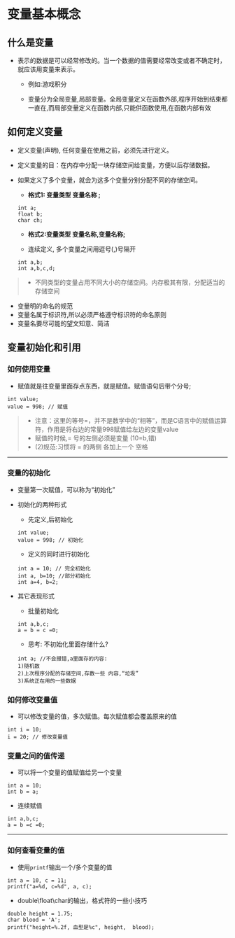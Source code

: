 # 变量基本概念

## 什么是变量

- 表示的数据是可以经常修改的。当一个数据的值需要经常改变或者不确定时，就应该用变量来表示。
    + 例如:游戏积分
    
    + 变量分为全局变量,局部变量。全局变量定义在函数外部,程序开始到结束都一直在,而局部变量定义在函数内部,只能供函数使用,在函数内部有效

## 如何定义变量

- 定义变量(声明), 任何变量在使用之前，必须先进行定义。

- 定义变量的目：在内存中分配一块存储空间给变量，方便以后存储数据。

- 如果定义了多个变量，就会为这多个变量分别分配不同的存储空间。

    + **格式1: 变量类型 变量名称 ;**
   ```
   int a;
   float b;
   char ch;
  ```
  
    + **格式2:变量类型 变量名称,变量名称;**
    
    + 连续定义, 多个变量之间用逗号(,)号隔开
  ```
  int a,b;
  int a,b,c,d;
  ```

>+ 不同类型的变量占用不同大小的存储空间。内存极其有限，分配适当的存储空间


- 变量明的命名的规范
- 变量名属于标识符,所以必须严格遵守标识符的命名原则
- 变量名要尽可能的望文知意、简洁


## 变量初始化和引用


### 如何使用变量

- 赋值就是往变量里面存点东西，就是赋值。赋值语句后带个分号;

```
int value;
value = 998; // 赋值
```

>+ 注意：这里的等号=，并不是数学中的“相等”，而是C语言中的赋值运算符，作用是将右边的常量998赋值给左边的变量value
>+ 赋值的时候,= 号的左侧必须是变量 (10=b,错)
>+ (2)规范:习惯将 = 的两侧 各加上一个 空格

---

### 变量的初始化
- 变量第一次赋值，可以称为“初始化”
- 初始化的两种形式
    + 先定义,后初始化
  ```
  int value;
  value = 998; // 初始化
  ```
  
    + 定义的同时进行初始化
  ```
  int a = 10; // 完全初始化
  int a, b=10; //部分初始化
  int a=4, b=2;
  ```
  
+ 其它表现形式

	* 批量初始化
  ```
  int a,b,c;
  a = b = c =0;
  ```
  
  + 思考: 不初始化里面存储什么?

  ```
  int a; //不会报错,a里面存的内容:
  1)随机数
  2)上次程序分配的存储空间,存数一些 内容,“垃圾”
  3)系统正在用的一些数据
  ```


### 如何修改变量值

- 可以修改变量的值，多次赋值。每次赋值都会覆盖原来的值

```
int i = 10;
i = 20; // 修改变量值
```

### 变量之间的值传递

- 可以将一个变量的值赋值给另一个变量

```
int a = 10;
int b = a;
```

- 连续赋值

```
int a,b,c;
a = b =c =0;
```
---
### 如何查看变量的值

- 使用`printf`输出一个/多个变量的值

```
int a = 10, c = 11;
printf("a=%d, c=%d", a, c);

```

- double\float\char的输出，格式符的一些小技巧

```
double height = 1.75;
char blood = 'A';
printf("height=%.2f, 血型是%c", height,  blood);
```




